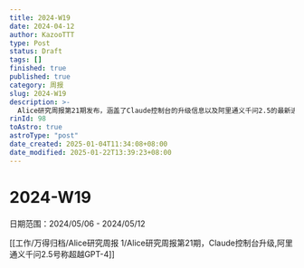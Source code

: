 ```yaml
---
title: 2024-W19
date: 2024-04-12
author: KazooTTT
type: Post
status: Draft
tags: []
finished: true
published: true
category: 周报
slug: 2024-W19
description: >-
  Alice研究周报第21期发布，涵盖了Claude控制台的升级信息以及阿里通义千问2.5的最新进展，该版本宣称在性能上超越了GPT-4。日期范围为2024年5月6日至5月12日。
rinId: 98
toAstro: true
astroType: "post"
date_created: 2025-01-04T11:34:08+08:00
date_modified: 2025-01-22T13:39:23+08:00
---
```


# 2024-W19

日期范围：2024/05/06 - 2024/05/12

[[工作/万得归档/Alice研究周报 1/Alice研究周报第21期，Claude控制台升级,阿里通义千问2.5号称超越GPT-4]]
